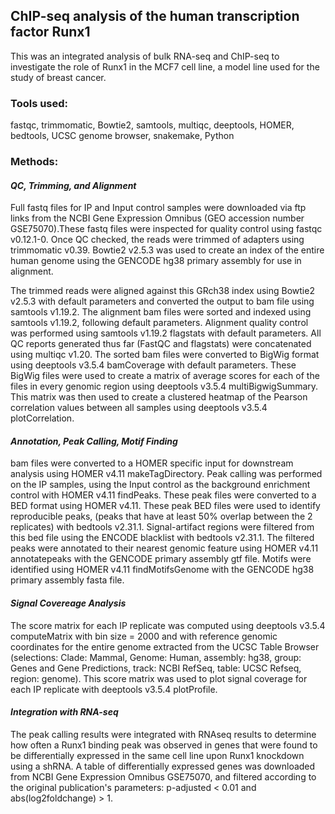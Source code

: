## ChIP-seq analysis of the human transcription factor Runx1

This was an integrated analysis of bulk RNA-seq and ChIP-seq to investigate the role of Runx1 in the MCF7 cell line, a model line used for the study of breast cancer.

### Tools used:
fastqc, trimmomatic, Bowtie2, samtools, multiqc, deeptools, HOMER, bedtools, UCSC genome browser, snakemake, Python 

### Methods: 
#### *QC, Trimming, and Alignment* 

Full fastq files for IP and Input control samples were downloaded via ftp links from the NCBI Gene Expression Omnibus (GEO accession number GSE75070).These fastq files were inspected for quality control using fastqc v0.12.1-0. Once QC checked, the reads were trimmed of adapters using trimmomatic v0.39. Bowtie2 v2.5.3 was used to create an index of the entire human genome using the GENCODE hg38 primary assembly for use in alignment.

The trimmed reads were aligned against this GRch38 index using Bowtie2 v2.5.3 with default parameters and converted the output to bam file using samtools v1.19.2. The alignment bam files were sorted and indexed using samtools v1.19.2, following default parameters. Alignment quality control was performed using samtools v1.19.2 flagstats with default parameters. All QC reports generated thus far (FastQC and flagstats) were concatenated using multiqc v1.20. The sorted bam files were converted to BigWig format using deeptools v3.5.4 bamCoverage with default parameters. These BigWig files were used to create a matrix of average scores for each of the files in every genomic region using deeptools v3.5.4 multiBigwigSummary. This matrix was then used to create a clustered heatmap of the Pearson correlation values between all samples using deeptools v3.5.4 plotCorrelation. 

#### *Annotation, Peak Calling, Motif Finding* 

bam files were converted to a HOMER specific input for downstream analysis using HOMER v4.11 makeTagDirectory. Peak calling was performed on the IP samples, using the Input control as the background enrichment control with HOMER v4.11 findPeaks. These peak files were converted to a BED format using HOMER v4.11. These peak BED files were used to identify reproducible peaks, (peaks that have at least 50% overlap between the 2 replicates) with bedtools v2.31.1. Signal-artifact regions were filtered from this bed file using the ENCODE blacklist with bedtools v2.31.1. The filtered peaks were annotated to their nearest genomic feature using HOMER v4.11 annotatepeaks with the GENCODE primary assembly gtf file. Motifs were identified using HOMER v4.11 findMotifsGenome with the GENCODE hg38 primary assembly fasta file.

#### *Signal Covereage Analysis* 

The score matrix for each IP replicate was computed using deeptools v3.5.4 computeMatrix with bin size = 2000 and with reference genomic coordinates for the entire genome extracted from the UCSC Table Browser (selections: Clade: Mammal, Genome: Human, assembly: hg38, group: Genes and Gene Predictions, track: NCBI RefSeq, table: UCSC Refseq, region: genome). This score matrix was used to plot signal coverage for each IP replicate with deeptools v3.5.4 plotProfile.

#### *Integration with RNA-seq*

The peak calling results were integrated with RNAseq results to determine how often a Runx1 binding peak was observed in genes that were found to be differentially expressed in the same cell line upon Runx1 knockdown using a shRNA. A table of differentially expressed genes was downloaded from NCBI Gene Expression Omnibus GSE75070, and filtered according to the original publication's parameters: p-adjusted < 0.01 and abs(log2foldchange) > 1.

